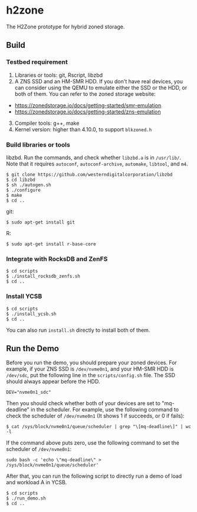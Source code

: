 # h2zone
The H2Zone prototype for hybrid zoned storage.

## Build

### Testbed requirement

1. Libraries or tools: git, Rscript, libzbd
2. A ZNS SSD and an HM-SMR HDD. If you don't have real devices, you can consider using the QEMU to emulate either the SSD or the HDD, or both of them. You can refer to the zoned storage website: 
  + https://zonedstorage.io/docs/getting-started/smr-emulation
  + https://zonedstorage.io/docs/getting-started/zns-emulation 
3. Compiler tools: g++, make
4. Kernel version: higher than 4.10.0, to support `blkzoned.h`

### Build libraries or tools 

libzbd. Run the commands, and check whether `libzbd.a` is in `/usr/lib/`.  Note that it requires `autoconf`, `autoconf-archive`, `automake`, `libtool`, and `m4`.  

```
$ git clone https://github.com/westerndigitalcorporation/libzbd
$ cd libzbd
$ sh ./autogen.sh
$ ./configure
$ make
$ cd ..
```

git:

```
$ sudo apt-get install git
```

R:
```
$ sudo apt-get install r-base-core
```

### Integrate with RocksDB and ZenFS

```
$ cd scripts
$ ./install_rocksdb_zenfs.sh  
$ cd .. 
```

### Install YCSB

```
$ cd scripts
$ ./install_ycsb.sh
$ cd ..
```

You can also run `install.sh` directly to install both of them.

## Run the Demo

Before you run the demo, you should prepare your zoned devices. For example, if your ZNS SSD is `/dev/nvme0n1`, and your HM-SMR HDD is `/dev/sdc`, put the following line in the `scripts/config.sh` file. The SSD should always appear before the HDD.

```
DEV="nvme0n1_sdc"
```

Then you should check whether both of your devices are set to "mq-deadline" in the scheduler. For example, use the following command to check the scheduler of `/dev/nvme0n1` (It shows 1 if succeeds, or 0 if fails):

```
$ cat /sys/block/nvme0n1/queue/scheduler | grep "\[mq-deadline\]" | wc -l
```

If the command above puts zero, use the following command to set the scheduler of `/dev/nvme0n1`:

```
sudo bash -c 'echo \"mq-deadline\" > /sys/block/nvme0n1/queue/scheduler'
```

After that, you can run the following script to directly run a demo of load and workload A in YCSB. 

```
$ cd scripts
$ ./run_demo.sh
$ cd ..
